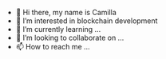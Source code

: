 - 👋 Hi there, my name is Camilla
- 👀 I’m interested in blockchain development
- 🌱 I’m currently learning ...
- 💞️ I’m looking to collaborate on ...
- 📫 How to reach me ...

<!---
0xcamilla/0xcamilla is a ✨ special ✨ repository because its `README.md` (this file) appears on your GitHub profile.
You can click the Preview link to take a look at your changes.
--->
